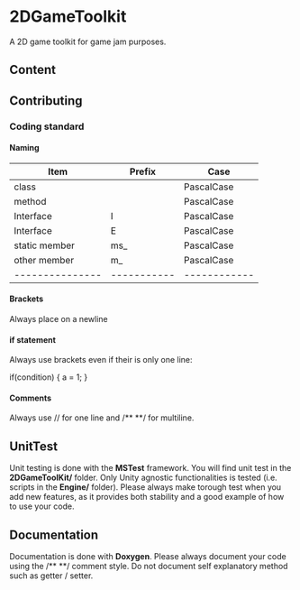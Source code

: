# 2DGameToolkit

A 2D game toolkit for game jam purposes.

## Content


## Contributing 

### Coding standard

#### Naming

| Item    | Prefix  |   Case     |
|---------|---------|------------|
| class   |         | PascalCase |
| method  |         | PascalCase |
| Interface  |   I      | PascalCase |
| Interface  |   E      | PascalCase |
| static member  |   ms_      | PascalCase |
| other member  |   m_      | PascalCase |
|---------------|-----------|------------|

#### Brackets

Always place on a newline

#### if statement

Always use brackets even if their is only one line:

if(condition)
{
    a = 1;
}

#### Comments

Always use // for one line and /** **/ for multiline.

## UnitTest

Unit testing is done with the **MSTest** framework.
You will find unit test in the **2DGameToolKit/** folder.
Only Unity agnostic functionalities is tested (i.e. scripts in the **Engine/** folder).
Please always make torough test when you add new features, as it provides both stability and a good example of how to use your code.

## Documentation

Documentation is done with **Doxygen**.
Please always document your code using the /** **/ comment style.
Do not document self explanatory method such as getter / setter.
